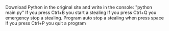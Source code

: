 Download Python in the original site and write in the console: "python main.py"
If you press Ctrl+B you start a stealing
If you press Ctrl+Q you emergency stop a stealing. Program auto stop a stealing when press space
If you press Ctrl+P you quit a program
